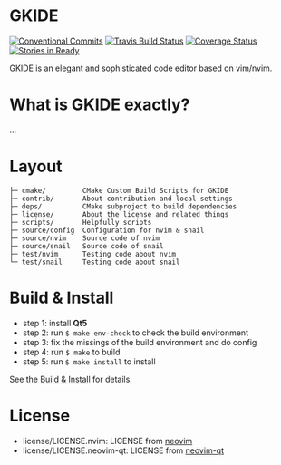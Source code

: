 # GKIDE

[![Conventional Commits](https://img.shields.io/badge/Conventional%20Commits-1.0.0-yellow.svg)](https://conventionalcommits.org)
[![Travis Build Status](https://www.travis-ci.org/gkide/gkide.svg?branch=master)](https://www.travis-ci.org/gkide/gkide)
[![Coverage Status](https://coveralls.io/repos/github/gkide/gkide/badge.svg)](https://coveralls.io/github/gkide/gkide)
[![Stories in Ready](https://badge.waffle.io/gkide/gkide.svg?label=ready&title=Ready)](http://waffle.io/gkide/gkide)


GKIDE is an elegant and sophisticated code editor based on vim/nvim.

# What is GKIDE exactly?

...

# Layout

    ├─ cmake/         CMake Custom Build Scripts for GKIDE
    ├─ contrib/       About contribution and local settings
    ├─ deps/          CMake subproject to build dependencies
	├─ license/       About the license and related things
    ├─ scripts/       Helpfully scripts
    ├─ source/config  Configuration for nvim & snail
    ├─ source/nvim    Source code of nvim
    ├─ source/snail   Source code of snail
    ├─ test/nvim      Testing code about nvim
    └─ test/snail     Testing code about snail

# Build & Install

- step 1: install **Qt5**
- step 2: run `$ make env-check` to check the build environment
- step 3: fix the missings of the build environment and do config
- step 4: run `$ make` to build
- step 5: run `$ make install` to install

See the [Build & Install](contrib/BuildInstall.md) for details.

# License

- license/LICENSE.nvim: LICENSE from [neovim][neovim_url]
- license/LICENSE.neovim-qt: LICENSE from [neovim-qt][neovim_qt_url]

[neovim_url]: https://github.com/neovim/neovim
[neovim_qt_url]: https://github.com/equalsraf/neovim-qt

